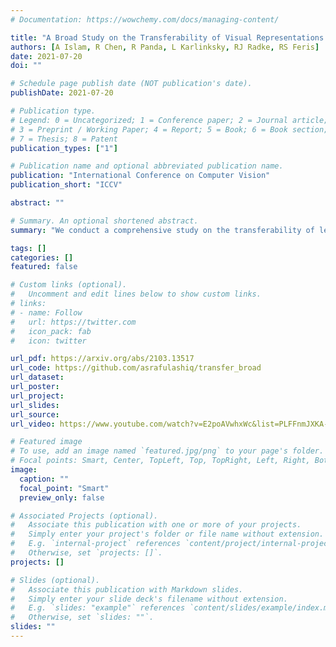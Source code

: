 ```yaml
---
# Documentation: https://wowchemy.com/docs/managing-content/

title: "A Broad Study on the Transferability of Visual Representations with Contrastive Learning"
authors: [A Islam, R Chen, R Panda, L Karlinksky, RJ Radke, RS Feris]
date: 2021-07-20
doi: ""

# Schedule page publish date (NOT publication's date).
publishDate: 2021-07-20

# Publication type.
# Legend: 0 = Uncategorized; 1 = Conference paper; 2 = Journal article;
# 3 = Preprint / Working Paper; 4 = Report; 5 = Book; 6 = Book section;
# 7 = Thesis; 8 = Patent
publication_types: ["1"]

# Publication name and optional abbreviated publication name.
publication: "International Conference on Computer Vision"
publication_short: "ICCV"

abstract: ""

# Summary. An optional shortened abstract.
summary: "We conduct a comprehensive study on the transferability of learned representations of different contrastive approaches for linear evaluation, full-network transfer, and few-shot recognition on 12 downstream datasets from different domains, and object detection tasks on MSCOCO and VOC0712. The results show that the contrastive approaches learn representations that are easily transferable to a different downstream task. We further observe that the joint objective of self-supervised contrastive loss with cross-entropy/supervised-contrastive loss leads to better transferability of these models over their supervised counterparts."

tags: []
categories: []
featured: false

# Custom links (optional).
#   Uncomment and edit lines below to show custom links.
# links:
# - name: Follow
#   url: https://twitter.com
#   icon_pack: fab
#   icon: twitter

url_pdf: https://arxiv.org/abs/2103.13517
url_code: https://github.com/asrafulashiq/transfer_broad
url_dataset:
url_poster:
url_project:
url_slides:
url_source:
url_video: https://www.youtube.com/watch?v=E2poAVwhxWc&list=PLFFnmJXKA-xz6DRF3ZaftkRZS8bOaYzHR&index=2

# Featured image
# To use, add an image named `featured.jpg/png` to your page's folder. 
# Focal points: Smart, Center, TopLeft, Top, TopRight, Left, Right, BottomLeft, Bottom, BottomRight.
image:
  caption: ""
  focal_point: "Smart"
  preview_only: false

# Associated Projects (optional).
#   Associate this publication with one or more of your projects.
#   Simply enter your project's folder or file name without extension.
#   E.g. `internal-project` references `content/project/internal-project/index.md`.
#   Otherwise, set `projects: []`.
projects: []

# Slides (optional).
#   Associate this publication with Markdown slides.
#   Simply enter your slide deck's filename without extension.
#   E.g. `slides: "example"` references `content/slides/example/index.md`.
#   Otherwise, set `slides: ""`.
slides: ""
---
```

